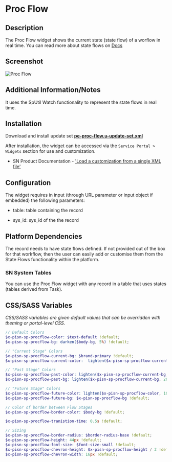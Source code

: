 # Proc Flow

## Description

The Proc Flow widget shows the current state (state flow) of a worflow in real time. You can read more about state flows on [Docs](https://docs.servicenow.com/bundle/madrid-servicenow-platform/page/administer/state-flows/concept/c_StateFlows.html)

## Screenshot

![Proc Flow](https://raw.githubusercontent.com/platform-experience/serviceportal-widget-library/master/pe-proc-flow/images/pe-proc-flow.png)

## Additional Information/Notes

It uses the SpUtil Watch functionality to represent the state flows in real time.

## Installation

Download and install update set **[pe-proc-flow.u-update-set.xml](https://github.com/platform-experience/serviceportal-widget-library/blob/master/pe-proc-flow/pe-proc-flow.u-update-set.xml)**

After installation, the widget can be accessed via the `Service Portal > Widgets` section for use and customization.

* SN Product Documentation - ['Load a customization from a single XML file'](https://docs.servicenow.com/bundle/kingston-application-development/page/build/system-update-sets/task/t_SaveAnUpdateSetAsAnXMLFile.html)

## Configuration

The widget requires in input (through URL parameter or input object if embedded) the following parameters:

* table: table containing the record

* sys_id: sys_id of the the record

## Platform Dependencies

The record needs to have state flows defined. If not provided out of the box for that workflow, then the user can easily add or customise them from the State Flows functionality within the platform.

### SN System Tables

You can use the Proc Flow widget with any record in a table that uses states (tables derived from Task).

## CSS/SASS Variables

_CSS/SASS variables are given default values that can be overridden with theming or portal-level CSS._

```scss
// Default Colors
$x-pisn-sp-procflow-color: $text-default !default;
$x-pisn-sp-procflow-bg: darken($body-bg, 5%) !default;

// "Current Stage" Colors
$x-pisn-sp-procflow-current-bg: $brand-primary !default;
$x-pisn-sp-procflow-current-color:  lighten($x-pisn-sp-procflow-current-bg, 45%) !default;

// "Past Stage" Colors
$x-pisn-sp-procflow-past-color: lighten($x-pisn-sp-procflow-current-bg, 45%) !default;
$x-pisn-sp-procflow-past-bg: lighten($x-pisn-sp-procflow-current-bg, 20%) !default;

// "Future Stage" Colors
$x-pisn-sp-procflow-future-color: lighten($x-pisn-sp-procflow-color, 10%) !default;
$x-pisn-sp-procflow-future-bg: $x-pisn-sp-procflow-bg !default;

// Color of border between Flow Stages
$x-pisn-sp-procflow-border-color: $body-bg !default;

$x-pisn-sp-procflow-tranistion-time: 0.5s !default;

// Sizing
$x-pisn-sp-procflow-border-radius: $border-radius-base !default;
$x-pisn-sp-procflow-height: 44px !default;
$x-pisn-sp-procflow-font-size: $font-size-small !default;
$x-pisn-sp-procflow-chevron-height: $x-pisn-sp-procflow-height / 2 !default;
$x-pisn-sp-procflow-chevron-width: 16px !default;
```

